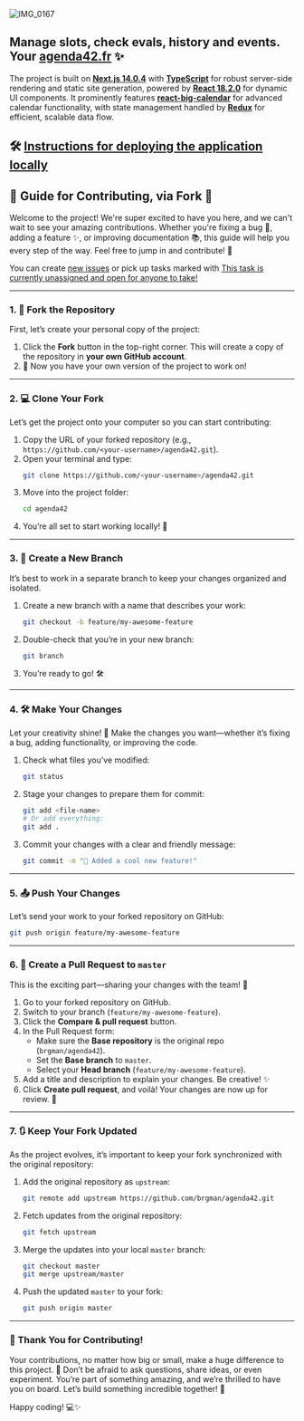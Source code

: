![IMG_0167](https://github.com/user-attachments/assets/d591138a-67da-49b9-b5ea-4b8d1d794911)

## Manage slots, check evals, history and events. Your [agenda42.fr](https://agenda42.fr) ✨

The project is built on [**Next.js 14.0.4**](https://github.com/vercel/next.js) with [**TypeScript**](https://github.com/microsoft/TypeScript) for robust server-side rendering and static site generation, powered by [**React 18.2.0**](https://github.com/facebook/react) for dynamic UI components. It prominently features [**react-big-calendar**](https://github.com/jquense/react-big-calendar) for advanced calendar functionality, with state management handled by [**Redux**](https://github.com/reduxjs/redux) for efficient, scalable data flow.



## 🛠️ [Instructions for deploying the application locally](https://github.com/brgman/agenda42/blob/master/DEVELOPMENT.md)

## 🌟 Guide for Contributing, via Fork 🌟

Welcome to the project! We're super excited to have you here, and we can't wait to see your amazing contributions. Whether you're fixing a bug 🐛, adding a feature ✨, or improving documentation 📚, this guide will help you every step of the way. Feel free to jump in and contribute! 🚀

You can create [new issues](https://github.com/brgman/agenda42/issues/new)
or pick up tasks marked with [This task is currently unassigned and open for anyone to take!](https://github.com/brgman/agenda42/issues?q=is%3Aissue%20state%3Aopen%20label%3A%22This%20task%20is%20currently%20unassigned%20and%20open%20for%20any%22)

---

### 1. **🍴 Fork the Repository**
First, let’s create your personal copy of the project:

1. Click the **Fork** button in the top-right corner. This will create a copy of the repository in **your own GitHub account**.
2. 🎉 Now you have your own version of the project to work on!

---

### 2. **💻 Clone Your Fork**
Let’s get the project onto your computer so you can start contributing:

1. Copy the URL of your forked repository (e.g., `https://github.com/<your-username>/agenda42.git`).
2. Open your terminal and type:
   ```bash
   git clone https://github.com/<your-username>/agenda42.git
   ```
3. Move into the project folder:
   ```bash
   cd agenda42
   ```
4. You’re all set to start working locally! 🎉

---

### 3. **🌿 Create a New Branch**
It’s best to work in a separate branch to keep your changes organized and isolated.

1. Create a new branch with a name that describes your work:
   ```bash
   git checkout -b feature/my-awesome-feature
   ```
2. Double-check that you’re in your new branch:
   ```bash
   git branch
   ```
3. You’re ready to go! 🛠️

---

### 4. **🛠️ Make Your Changes**
Let your creativity shine! 🌟 Make the changes you want—whether it’s fixing a bug, adding functionality, or improving the code.

1. Check what files you’ve modified:
   ```bash
   git status
   ```
2. Stage your changes to prepare them for commit:
   ```bash
   git add <file-name>
   # Or add everything:
   git add .
   ```
3. Commit your changes with a clear and friendly message:
   ```bash
   git commit -m "🌟 Added a cool new feature!"
   ```

---

### 5. **📤 Push Your Changes**
Let’s send your work to your forked repository on GitHub:

```bash
git push origin feature/my-awesome-feature
```

---

### 6. **🔄 Create a Pull Request to `master`**
This is the exciting part—sharing your changes with the team! 🎉

1. Go to your forked repository on GitHub.
2. Switch to your branch (`feature/my-awesome-feature`).
3. Click the **Compare & pull request** button.
4. In the Pull Request form:
   - Make sure the **Base repository** is the original repo (`brgman/agenda42`).
   - Set the **Base branch** to `master`.
   - Select your **Head branch** (`feature/my-awesome-feature`).
5. Add a title and description to explain your changes. Be creative! ✨
6. Click **Create pull request**, and voilà! Your changes are now up for review. 🎉

---

### 7. **🔃 Keep Your Fork Updated**
As the project evolves, it’s important to keep your fork synchronized with the original repository:

1. Add the original repository as `upstream`:
   ```bash
   git remote add upstream https://github.com/brgman/agenda42.git
   ```
2. Fetch updates from the original repository:
   ```bash
   git fetch upstream
   ```
3. Merge the updates into your local `master` branch:
   ```bash
   git checkout master
   git merge upstream/master
   ```
4. Push the updated `master` to your fork:
   ```bash
   git push origin master
   ```

---

### 🎉 Thank You for Contributing!
Your contributions, no matter how big or small, make a huge difference to this project. 💖 Don’t be afraid to ask questions, share ideas, or even experiment. You’re part of something amazing, and we’re thrilled to have you on board. Let’s build something incredible together! 🚀

Happy coding! 💻✨
